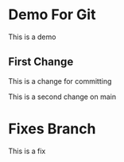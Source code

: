 # Demo For Git

This is a demo

## First Change

This is a change for committing

This is a second change on main

# Fixes Branch

This is a fix
